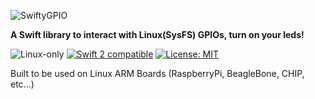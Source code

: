 ![SwiftyGPIO](https://github.com/uraimo/SwiftyGPIO/raw/master/logo.png)

**A Swift library to interact with Linux(SysFS) GPIOs, turn on your leds!**

<p>
<img src="https://img.shields.io/badge/os-linux-green.svg?style=flat" alt="Linux-only" />
<a href="https://developer.apple.com/swift"><img src="https://img.shields.io/badge/swift2-compatible-4BC51D.svg?style=flat" alt="Swift 2 compatible" /></a>
<a href="https://raw.githubusercontent.com/uraimo/SwiftyGPIO/master/LICENSE"><img src="http://img.shields.io/badge/license-MIT-blue.svg?style=flat" alt="License: MIT" /></a>
</p>


Built to be used on Linux ARM Boards (RaspberryPi, BeagleBone, CHIP, etc...)
